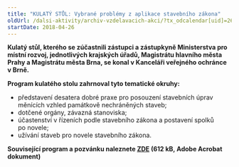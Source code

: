 ```yaml
---
title: "KULATÝ STŮL: Vybrané problémy z aplikace stavebního zákona"
oldUrl: /dalsi-aktivity/archiv-vzdelavacich-akci/?tx_odcalendar[uid]=265&cHash=aa7c55276b3527e6113fac7a7cf1093e
startDate: 2018-04-26
---
```


<p><b>Kulatý stůl, kterého se zúčastnili zástupci a zástupkyně Ministerstva pro místní rozvoj, jednotlivých krajských úřadů, Magistrátu hlavního města Prahy a Magistrátu města Brna, se konal v Kanceláři veřejného ochránce v Brně.</b></p>
<p><b>Program kulatého stolu zahrnoval tyto tematické okruhy:</b></p>
<p></p><ul><li>představení desatera dobré praxe pro posouzení stavebních úprav měnících vzhled památkově nechráněných staveb;</li><li>dotčené orgány, závazná stanoviska;</li><li>účastenství v řízeních podle stavebního zákona a postavení spolků po novele;</li><li>užívání staveb pro novele stavebního zákona. </li></ul><p><b>Související program a pozvánku naleznete <a href="https://www.ochrance.cz/uploads-import/projekt_ESF/ARCHIV_2016/KULATE_STOLY_ARCHIV/04_26_Vybrane_problemy_z_aplikace_stavebniho_zakona_POZVANKA.pdf" target="_blank">ZDE</a> (612 kB, Adobe Acrobat dokument)</b></p>
